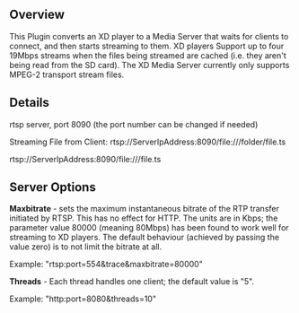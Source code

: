 Overview
--------
<p>This Plugin converts an XD player to a Media Server that waits for clients to connect, and then starts streaming to them.  XD players Support up to four 19Mbps streams when the files being streamed are cached (i.e. they aren't being read from the SD card). The XD Media Server currently only supports MPEG-2 transport stream files.</p>

Details
-------------
<p>rtsp server, port 8090 (the port number can be changed if needed)</p>
<p>Streaming File from Client: rtsp://ServerIpAddress:8090/file:///folder/file.ts</p>
<p>rtsp://ServerIpAddress:8090/file:///file.ts</p>

Server Options
------------------
<p><strong>Maxbitrate</strong> - sets the maximum instantaneous bitrate of the RTP transfer initiated by RTSP. This has no effect for HTTP. The units are in Kbps; the parameter value 80000 (meaning 80Mbps) has been found to work well for streaming to XD players. The default behaviour (achieved by passing the value zero) is to not limit the bitrate at all.</p>

<p>Example: "rtsp:port=554&trace&maxbitrate=80000"</p>

<p><strong>Threads</strong> - Each thread handles one client; the default value is "5".</p>

<p>Example: "http:port=8080&threads=10"</p>
